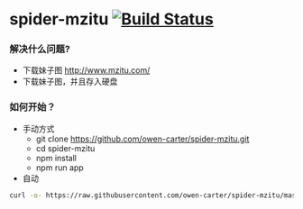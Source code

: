 # spider-mzitu [![Build Status](https://www.travis-ci.org/owen-carter/spider-mzitu.svg?branch=master)](https://www.travis-ci.org/owen-carter/spider-mzitu)

### 解决什么问题?
- 下载妹子图 http://www.mzitu.com/
- 下载妹子图，并且存入硬盘

### 如何开始？
- 手动方式
	- git clone https://github.com/owen-carter/spider-mzitu.git
	- cd spider-mzitu
	- npm install
	- npm run app
- 自动
```bash
curl -o- https://raw.githubusercontent.com/owen-carter/spider-mzitu/master/start.sh | bash
```
